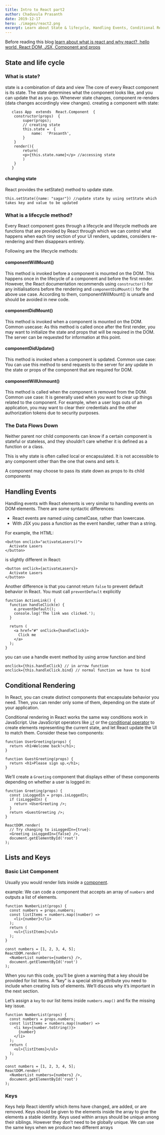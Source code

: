```yaml
---
title: Intro to React part2
author: Chaduvula Prasanth
date: 2019-12-17
hero: ./images/react2.png
excerpt: Learn about State & lifecycle, Handling Events, Conditional Rendering, Lists & Keys, Forms, Lifting State UP
---
```


Before reading this blog [learn about what is react and why react?, hello world, React DOM, JSX, Component and props](https://chaduvulaprasanth.netlify.com/intro-to-react-part1)

## State and life cycle

### What is state?

state is a combination of data and view
The core of every React component is its state. The state determines what the component looks like, and you can update that as you go.
Whenever state changes, component re-renders (data changes accordingly view changes).
creating a component with state:

       class App  extends  React.Component  {
        constructor(props)  {
    	    super(props);
    	    // creating state
    	    this.state =  {
    		    name:  'Prasanth',
    		}
    	}
    	render(){
    		return(
    		<p>{this.state.name}</p> //accessing state
    		)
    	}
       }

#### changing state

React provides the setState() method to update state.

    this.setState({name: "sagar"}) //update state by using setState which takes key and value to be updated

### What is a lifecycle method?

Every React component goes through a lifecycle and lifecycle methods are functions that are provided by React through which we can control what happens when each tiny section of your UI renders, updates, considers re-rendering and then disappears entirely.

Following are the lifecycle methods:

#### componentWillMount()

This method is invoked before a component is mounted on the DOM. This happens once in the lifecycle of a component and before the first render.
However, the React documentation recommends using `constructor()` for any initialisations before the rendering and `componentDidMount()` for the above use case. According to them, componentWillMount() is unsafe and should be avoided in new code.

#### componentDidMount()

This method is invoked when a component is mounted on the DOM.
Common usecase:
As this method is called once after the first render, you may want to initialize the state and props that will be required in the DOM. The server can be requested for information at this point.

#### componentDidUpdate()

This method is invoked when a component is updated.
Common use case:
You can use this method to send requests to the server for any update in the state or props of the component that are required for DOM.

#### componentWillUnmount()

This method is called when the component is removed from the DOM.
Common use case:
It is generally used when you want to clear up things related to the component. For example, when a user logs outs of an application, you may want to clear their credentials and the other authorization tokens due to security purposes.

### The Data Flows Down

Neither parent nor child components can know if a certain component is stateful or stateless, and they shouldn’t care whether it is defined as a function or a class.

This is why state is often called local or encapsulated. It is not accessible to any component other than the one that owns and sets it.

A component may choose to pass its state down as props to its child components

## Handling Events

Handling events with React elements is very similar to handling events on DOM elements. There are some syntactic differences:

- React events are named using camelCase, rather than lowercase.
- With JSX you pass a function as the event handler, rather than a string.

For example, the HTML:

```
<button onclick="activateLasers()">
  Activate Lasers
</button>
```

is slightly different in React:

```
<button onClick={activateLasers}>
  Activate Lasers
</button>
```

Another difference is that you cannot return `false` to prevent default behavior in React. You must call `preventDefault` explicitly

```
function ActionLink() {
  function handleClick(e) {
    e.preventDefault();
    console.log('The link was clicked.');
  }

  return (
    <a href="#" onClick={handleClick}>
      Click me
    </a>
  );
}
```

you can use a handle event method by using
arrow function and bind

    onclick={this.handleClick} // in arrow function
    onclick={this.handleClick.bind} // normal function we have to bind

## Conditional Rendering

In React, you can create distinct components that encapsulate behavior you need. Then, you can render only some of them, depending on the state of your application.

Conditional rendering in React works the same way conditions work in JavaScript. Use JavaScript operators like [`if`](https://developer.mozilla.org/en-US/docs/Web/JavaScript/Reference/Statements/if...else) or the [conditional operator](https://developer.mozilla.org/en/docs/Web/JavaScript/Reference/Operators/Conditional_Operator) to create elements representing the current state, and let React update the UI to match them.
Consider these two components:

```
function UserGreeting(props) {
  return <h1>Welcome back!</h1>;
}

function GuestGreeting(props) {
  return <h1>Please sign up.</h1>;
}
```

We’ll create a `Greeting` component that displays either of these components depending on whether a user is logged in:

```
function Greeting(props) {
  const isLoggedIn = props.isLoggedIn;
  if (isLoggedIn) {
    return <UserGreeting />;
  }
  return <GuestGreeting />;
}

ReactDOM.render(
  // Try changing to isLoggedIn={true}:
  <Greeting isLoggedIn={false} />,
  document.getElementById('root')
);
```

## Lists and Keys

### Basic List Component

Usually you would render lists inside a [component](<[https://chaduvulaprasanth.netlify.com/intro-to-react-part1](https://chaduvulaprasanth.netlify.com/intro-to-react-part1)>).

example:
We can code a component that accepts an array of `numbers` and outputs a list of elements.

```
function NumberList(props) {
  const numbers = props.numbers;
  const listItems = numbers.map((number) =>
    <li>{number}</li>
  );
  return (
    <ul>{listItems}</ul>
  );
}

const numbers = [1, 2, 3, 4, 5];
ReactDOM.render(
  <NumberList numbers={numbers} />,
  document.getElementById('root')
);
```

When you run this code, you’ll be given a warning that a key should be provided for list items. A “key” is a special string attribute you need to include when creating lists of elements. We’ll discuss why it’s important in the next section.

Let’s assign a `key` to our list items inside `numbers.map()` and fix the missing key issue.

```
function NumberList(props) {
  const numbers = props.numbers;
  const listItems = numbers.map((number) =>
    <li key={number.toString()}>
      {number}
    </li>
  );
  return (
    <ul>{listItems}</ul>
  );
}

const numbers = [1, 2, 3, 4, 5];
ReactDOM.render(
  <NumberList numbers={numbers} />,
  document.getElementById('root')
);
```

### Keys

Keys help React identify which items have changed, are added, or are removed. Keys should be given to the elements inside the array to give the elements a stable identity.
Keys used within arrays should be unique among their siblings. However they don’t need to be globally unique. We can use the same keys when we produce two different arrays
